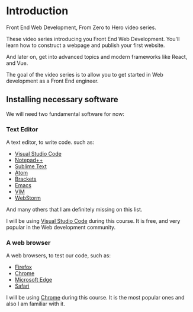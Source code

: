 # Introduction

Front End Web Development, From Zero to Hero video series.

These video series introducing you Front End Web Development. You'll learn how
to construct a webpage and publish your first website.

And later on, get into advanced topics and modern frameworks like React, and
Vue.

The goal of the video series is to allow you to get started in Web development
as a Front End engineer.

## Installing necessary software

We will need two fundamental software for now:

### Text Editor

A text editor, to write code. such as:

- [Visual Studio Code][visual-studio-code]
- [Notepad++][nodepad]
- [Sublime Text][sublime-text]
- [Atom][atom]
- [Brackets][brackets]
- [Emacs][emacs]
- [VIM][vim]
- [WebStorm][webstorm]

And many others that I am definitely missing on this list.

I will be using [Visual Studio Code][visual-studio-code] during this course. It
is free, and very popular in the Web development community.

### A web browser

A web browsers, to test our code, such as:

- [Firefox][firefox]
- [Chrome][chrome]
- [Microsoft Edge][microsoft-edge]
- [Safari][safari]

I will be using [Chrome][chrome] during this course. It is the most popular ones
and also I am familiar with it.

[visual-studio-code]: <https://code.visualstudio.com/>
[nodepad]: <https://notepad-plus-plus.org/>
[sublime-text]: <https://www.sublimetext.com/>
[atom]: <https://atom.io/>
[brackets]: <http://brackets.io/>
[emacs]: <https://www.gnu.org/software/emacs/>
[vim]: <https://www.vim.org/>
[webstorm]: <https://www.jetbrains.com/webstorm/>
[firefox]: <https://www.mozilla.org/en-US/firefox/new/>
[chrome]: <https://www.google.com/chrome/browser/>
[microsoft-edge]: <https://www.microsoft.com/en-us/windows/microsoft-edge>
[safari]: <https://www.apple.com/safari/>